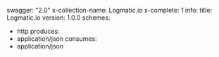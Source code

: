 swagger: "2.0"
x-collection-name: Logmatic.io
x-complete: 1
info:
  title: Logmatic.io
  version: 1.0.0
schemes:
- http
produces:
- application/json
consumes:
- application/json